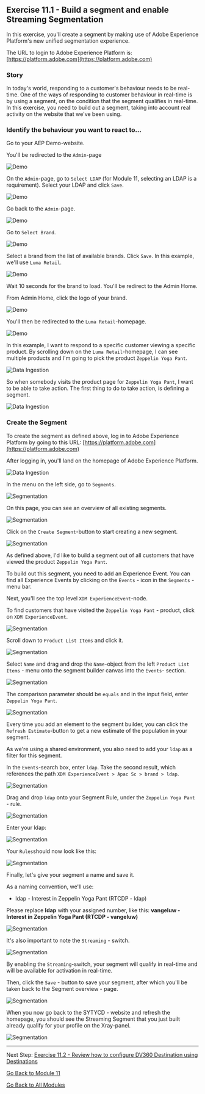 ## Exercise 11.1 - Build a segment and enable Streaming Segmentation

In this exercise, you'll create a segment by making use of Adobe Experience Platform's new unified segmentation experience.

The URL to login to Adobe Experience Platform is: [https://platform.adobe.com](https://platform.adobe.com)

### Story

In today's world, responding to a customer's behaviour needs to be real-time. One of the ways of responding to customer behaviour in real-time is by using a segment, on the condition that the segment qualifies in real-time. In this exercise, you need to build out a segment, taking into account real activity on the website that we've been using. 

### Identify the behaviour you want to react to...

Go to your AEP Demo-website.

You'll be redirected to the ``Admin``-page

![Demo](./images/1.png)
  
On the ``Admin``-page, go to ``Select LDAP`` (for Module 11, selecting an LDAP is a requirement). Select your LDAP and click ``Save``.

![Demo](./images/ldap.png)

Go back to the ``Admin``-page.

![Demo](./images/1a.png)

Go to ``Select Brand``.
  
![Demo](./images/2.png)
  
Select a brand from the list of available brands. Click ``Save``. In this example, we'll use ``Luma Retail``.
  
![Demo](./images/3.png)
  
Wait 10 seconds for the brand to load. You'll be redirect to the Admin Home.
  
From Admin Home, click the logo of your brand.

![Demo](./images/adm_home.png)

You'll then be redirected to the ``Luma Retail``-homepage.

![Demo](./images/lb_home.png)

In this example, I want to respond to a specific customer viewing a specific product. 
By scrolling down on the ``Luma Retail``-homepage, I can see multiple products and I'm going to pick the product ``Zeppelin Yoga Pant``.

![Data Ingestion](./images/homenadia.png)

So when somebody visits the product page for ``Zeppelin Yoga Pant``, I want to be able to take action. The first thing to do to take action, is defining a segment.

![Data Ingestion](./images/homenadiapp.png)

### Create the Segment

To create the segment as defined above, log in to Adobe Experience Platform by going to this URL: [https://platform.adobe.com](https://platform.adobe.com)

After logging in, you'll land on the homepage of Adobe Experience Platform.

![Data Ingestion](./images/home.png)

In the menu on the left side, go to ```Segments```.

![Segmentation](./images/menuseg.png)

On this page, you can see an overview of all existing segments.

![Segmentation](./images/segmentation.png)

Click on the ``Create Segment``-button to start creating a new segment.

![Segmentation](./images/createnewsegment.png)

As defined above, I'd like to build a segment out of all customers that have viewed the product ``Zeppelin Yoga Pant``.

To build out this segment, you need to add an Experience Event. You can find all Experience Events by clicking on the ```Events``` - icon in the ```Segments``` - menu bar.

Next, you'll see the top level ``XDM ExperienceEvent``-node.

To find customers that have visited the ```Zeppelin Yoga Pant``` - product, click on ```XDM ExperienceEvent```.

![Segmentation](./images/findee.png)

Scroll down to ```Product List Items``` and click it.

![Segmentation](./images/see.png)

Select ```Name``` and drag and drop the ```Name```-object from the left ```Product List Items``` - menu onto the segment builder canvas into the ```Events```- section.

![Segmentation](./images/eewebpdtlname1.png)

The comparison parameter should be ```equals``` and in the input field, enter ```Zeppelin Yoga Pant```.

![Segmentation](./images/pv.png)

Every time you add an element to the segment builder, you can click the ``Refresh Estimate``-button to get a new estimate of the population in your segment.

As we're using a shared environment, you also need to add your ``ldap`` as a filter for this segment.

In the ``Events``-search box, enter ``ldap``. Take the second result, which references the path ``XDM ExperienceEvent > Apac Sc > brand > ldap``.

![Segmentation](./images/ldap1.png)

Drag and drop ``ldap`` onto your Segment Rule, under the ``Zeppelin Yoga Pant`` - rule.

![Segmentation](./images/ldap2.png)

Enter your ldap:

![Segmentation](./images/ldap3.png)

Your ``Rules``should now look like this:

![Segmentation](./images/ldap4.png)

Finally, let's give your segment a name and save it.

As a naming convention, we'll use:

  * ldap - Interest in Zeppelin Yoga Pant (RTCDP - ldap)

Please replace **ldap** with your assigned number, like this:
**vangeluw - Interest in Zeppelin Yoga Pant (RTCDP - vangeluw)**

![Segmentation](./images/segmentname.png)

It's also important to note the ``Streaming`` - switch.

![Segmentation](./images/streaming.png)

By enabling the ``Streaming``-switch, your segment will qualify in real-time and will be available for activation in real-time.

Then, click the ```Save``` - button to save your segment, after which you'll be taken back to the Segment overview - page.

![Segmentation](./images/savedsegment.png)

When you now go back to the SYTYCD - website and refresh the homepage, you should see the Streaming Segment that you just built already qualify for your profile on the Xray-panel.

![Segmentation](./images/xraystrseg.png)

---

Next Step: [Exercise 11.2 - Review how to configure DV360 Destination using Destinations](./ex2.md)

[Go Back to Module 11](./README.md)

[Go Back to All Modules](../../README.md)	